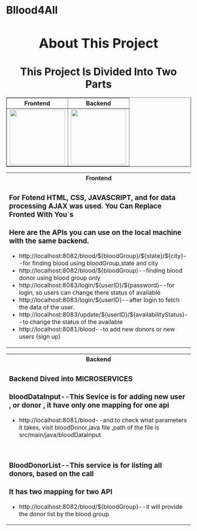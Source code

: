 # Bllood4All
<h1 align="center" style="font-size: 36px;">About This Project</h1>
<h1 align="center">This Project Is Divided Into Two Parts</h1>

<center>
    <table border="1" align="center" width="150%">
        <thead>
            <tr>
                <th>Frontend</th>
                <th>Backend</th>
            </tr>
        </thead>
        <tbody>
            <tr>
                <td><img src="https://cdn2.iconfinder.com/data/icons/seo-web-2-3/128/Vigor_Html5-Html-Website-code-semantic-web-language-1024.png" width="150"></td>
                <td><img src="https://www.vectorlogo.zone/logos/springio/springio-icon.svg" width="150"></td>
            </tr>
            <!-- Add more rows here if needed -->
        </tbody>
    </table>
</center>

<table align="center" >
  <tr>
    <th>Frontend</th>
  </tr>
  <tr>
    <td>
    <h3>For Fotend HTML, CSS, JAVASCRIPT, and for data processing AJAX was used.
    You Can Replace Fronted With You`s<h3>
    <h3>Here are the APIs you can use on the local machine with the same backend.</h3>
    <ul>
<li>http://localhost:8082/blood/${bloodGroup}/${state}/${city}--for finding blood using bloodGroup,state and city</li>
<li>http://localhost:8082/blood/${bloodGroup}--finding blood donor using blood group only</li>
<li>http://localhost:8083/login/${userID}/${password}--for login, so users can change there status of available</li>
<li>http://localhost:8083/login/${userID}--after login to fetch the data of the user.</li>
<li>http://localhost:8083/update/${userID}/${availabilityStatus}--to change the status of the available</li>
<li>http://localhost:8081/blood--to add new donors or new users (sign up)</li>

</ul>
    </td>
  </tr>

</table>

<table>
<tr>
<th>Backend</th>
</tr>

<tr>
<td>
<h3>Backend Dived into MICROSERVICES<h3>
    <h3>bloodDataInput--This Sevice is for adding new user , or donor , it have only one mapping for one api</h3>
    <ul>
<li>http://localhost:8081/blood--and to check what parameters it takes, visit bloodDonor.java file ,path of the file is src/main/java/bloodDataInput</li>
</ul>
<br>
<h3>BloodDonorList--This service is for listing all donors, based on the call</h3>
    <h3>It has two mapping for two API</h3>
    <ul>
<li>http://localhost:8082/blood/${bloodGroup}--it will provide the donor list by the blood group</li>
</ul>
</td>
<tr>
</table>
